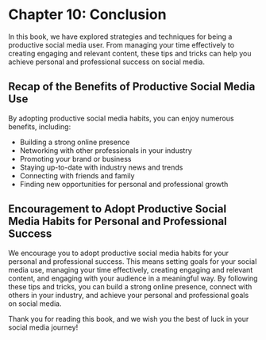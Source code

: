 Chapter 10: Conclusion
======================

In this book, we have explored strategies and techniques for being a productive social media user. From managing your time effectively to creating engaging and relevant content, these tips and tricks can help you achieve personal and professional success on social media.

Recap of the Benefits of Productive Social Media Use
----------------------------------------------------

By adopting productive social media habits, you can enjoy numerous benefits, including:

* Building a strong online presence
* Networking with other professionals in your industry
* Promoting your brand or business
* Staying up-to-date with industry news and trends
* Connecting with friends and family
* Finding new opportunities for personal and professional growth

Encouragement to Adopt Productive Social Media Habits for Personal and Professional Success
-------------------------------------------------------------------------------------------

We encourage you to adopt productive social media habits for your personal and professional success. This means setting goals for your social media use, managing your time effectively, creating engaging and relevant content, and engaging with your audience in a meaningful way. By following these tips and tricks, you can build a strong online presence, connect with others in your industry, and achieve your personal and professional goals on social media.

Thank you for reading this book, and we wish you the best of luck in your social media journey!


